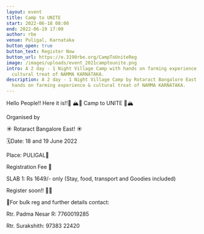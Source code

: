 ```yaml
---
layout: event
title: Camp to UNITE
start: 2022-06-18 08:00
end: 2022-06-19 17:00
author: rbe
venue: Puligal, Karnataka
button_open: true
button_text: Register Now
button_url: https://e.3190rbe.org/CampToUniteReg
image: /images/uploads/event_2021camptounite.png
intro: A 2 day - 1 Night Village Camp with hands on farming experience &
  cultural treat of NAMMA KARNATAKA.
description: A 2 day - 1 Night Village Camp by Rotaract Bangalore East, with
  hands on farming experience & cultural treat of NAMMA KARNATAKA.
---
```

Hello People!! Here it is!!🥳
🏔️🌄 Camp to UNITE 🌄🏔️

Organised by 

☀️ Rotaract Bangalore East! ☀️ 

🗓️Date: 18 and 19 June 2022

Place: PULIGAL📍


Registration Fee 💸

SLAB 1: Rs 1649/- only (Stay, food, transport and Goodies included)

Register soon!! 🤩🥳



📝For bulk reg and further details contact:

Rtr. Padma Nesar R: 7760019285

Rtr. Surakshith: 97383 22420
